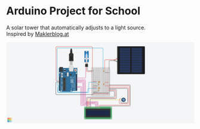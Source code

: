 # Arduino Project for School

A solar tower that automatically adjusts to a light source.  
Inspired by [Maklerblog.at](https://www.makerblog.at/2014/11/lichtverfolgung-mit-dem-arduino/)

![Image of the circuit](20230426_Lichtverfolger_TinkerCAD.png)
